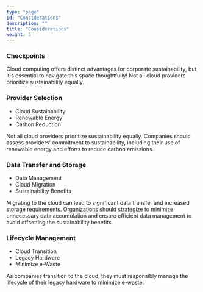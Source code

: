 ```yaml
---
type: "page"
id: "Considerations"
description: ""
title: "Considerations"
weight: 3
---
```


### Checkpoints

Cloud computing offers distinct advantages for corporate sustainability, but it's essential to navigate this space thoughtfully! Not all cloud providers prioritize sustainability equally.
### Provider Selection

- Cloud Sustainability
- Renewable Energy
- Carbon Reduction

Not all cloud providers prioritize sustainability equally. Companies should assess providers' commitment to sustainability, including their use of renewable energy and efforts to reduce carbon emissions.
### Data Transfer and Storage

- Data Management
- Cloud Migration
- Sustainability Benefits

Migrating to the cloud can lead to significant data transfer and increased storage requirements. Organizations should strategize to minimize unnecessary data accumulation and ensure efficient data management to avoid offsetting the sustainability benefits.
### Lifecycle Management

- Cloud Transition
- Legacy Hardware
- Minimize e-Waste

As companies transition to the cloud, they must responsibly manage the lifecycle of their legacy hardware to minimize e-waste.
